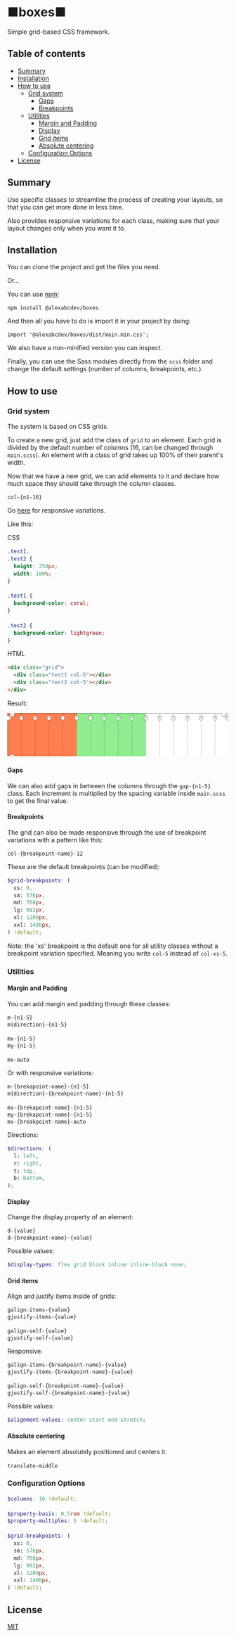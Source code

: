 # ■boxes■

Simple grid-based CSS framework.

## Table of contents

- [Summary](#summary)
- [Installation](#installation)
- [How to use](#how-to-use)
  - [Grid system](#grid-system)
    - [Gaps](#gaps)
    - [Breakpoints](#breakpoints)
  - [Utilities](#utilities)
    - [Margin and Padding](#margin-and-padding)
    - [Display](#display)
    - [Grid items](#grid-items)
    - [Absolute centering](#absolute-centering)
  - [Configuration Options](#configuration-options)
- [License](#license)

## Summary

Use specific classes to streamline the process of creating your layouts, so that you can get more done in less time.

Also provides responsive variations for each class, making sure that your layout changes only when you want it to.

## Installation

You can clone the project and get the files you need.

Or...

You can use [npm](https://www.npmjs.com/):

    npm install @alexabcdev/boxes

And then all you have to do is import it in your project by doing:

    import '@alexabcdev/boxes/dist/main.min.css';

We also have a non-minified version you can inspect.

Finally, you can use the Sass modules directly from the `scss` folder and change the default settings (number of columns, breakpoints, etc.).

## How to use

### Grid system

The system is based on CSS grids.

To create a new grid, just add the class of `grid` to an element. Each grid is divided by the default number of columns (16, can be changed through `main.scss`). An element with a class of grid takes up 100% of their parent's width.

Now that we have a new grid, we can add elements to it and declare how much space they should take through the column classes.

```
col-{n1-16}
```

Go [here](#Breakpoints) for responsive variations.

Like this:

CSS

```css
.test1,
.test2 {
  height: 250px;
  width: 100%;
}

.test1 {
  background-color: coral;
}

.test2 {
  background-color: lightgreen;
}
```

HTML

```html
<div class="grid">
  <div class="test1 col-5"></div>
  <div class="test2 col-5"></div>
</div>
```

Result:

![Demo](screenshot/grid-screen.png)

#### Gaps

We can also add gaps in between the columns through the `gap-{n1-5}` class. Each increment is multiplied by the spacing variable inside `main.scss` to get the final value.

#### Breakpoints

The grid can also be made responsive through the use of breakpoint variations with a pattern like this:

```
col-{breakpoint-name}-12
```

These are the default breakpoints (can be modified):

```scss
$grid-breakpoints: (
  xs: 0,
  sm: 576px,
  md: 768px,
  lg: 992px,
  xl: 1200px,
  xxl: 1400px,
) !default;
```

Note: the 'xs' breakpoint is the default one for all utility classes without a breakpoint variation specified. Meaning you write `col-5` instead of `col-xs-5`.

### Utilities

#### Margin and Padding

You can add margin and padding through these classes:

```
m-{n1-5}
m{direction}-{n1-5}

mx-{n1-5}
my-{n1-5}

mx-auto
```

Or with responsive variations:

```
m-{brekapoint-name}-{n1-5}
m{direction}-{breakpoint-name}-{n1-5}

mx-{brekapoint-name}-{n1-5}
my-{brekapoint-name}-{n1-5}
mx-{breakpoint-name}-auto
```

Directions:

```scss
$directions: (
  l: left,
  r: right,
  t: top,
  b: bottom,
);
```

#### Display

Change the display property of an element:

```
d-{value}
d-{breakpoint-name}-{value}
```

Possible values:

```scss
$display-types: flex grid block inline inline-block none;
```

#### Grid items

Align and justify items inside of grids:

```
galign-items-{value}
gjustify-items-{value}

galign-self-{value}
gjustify-self-{value}
```

Responsive:

```
galign-items-{breakpoint-name}-{value}
gjustify-items-{breakpoint-name}-{value}

galign-self-{breakpoint-name}-{value}
gjustify-self-{breakpoint-name}-{value}
```

Possible values:

```scss
$alignment-values: center start end stretch;
```

#### Absolute centering

Makes an element absolutely positioned and centers it.

`translate-middle`

### Configuration Options

```scss
$columns: 16 !default;

$property-basis: 0.5rem !default;
$property-multiples: 5 !default;

$grid-breakpoints: (
  xs: 0,
  sm: 576px,
  md: 768px,
  lg: 992px,
  xl: 1200px,
  xxl: 1400px,
) !default;
```

## License

[MIT](https://github.com/alessandrovinciabc/boxes/blob/main/LICENSE.MD)
